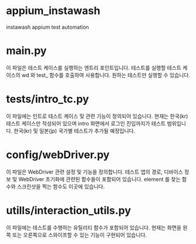 # appium_instawash
instawash appium test automation
# 
# main.py
이 파일은 테스트 케이스를 실행하는 엔트리 포인트입니다. 테스트를 실행할 테스트 케이스의 wd 와 test_ 함수를 호출하여 사용합니다.
원하는 테스트만 실행할 수 있습니다.

# tests/intro_tc.py
이 파일에는 인트로 테스트 케이스 및 관련 기능이 정의되어 있습니다. 현재는 한국(kr) 테스트 케이스만 작성되어 있으며 intro 화면에서 로그인 진입까지가 테스트 범위입니다. 한국(kr) 및 일본(jp) 국가별 테스트가 추가될 예정입니다.

# config/webDriver.py
이 파일은 WebDriver 관련 설정 및 기능을 정의합니다. 테스트 앱의 경로, 디바이스 정보 및 WebDriver 초기화에 관련된 함수들이 포함되어 있습니다. element 를 찾는 함수와 스크린샷을 찍는 함수도 이곳에 있습니다.

# utills/interaction_utils.py
이 파일에는 테스트를 수행하는 유틸리티 함수가 포함되어 있습니다. 현재는 화면을 왼쪽 또는 오른쪽으로 스와이프할 수 있는 기능이 구현되어 있습니다.
